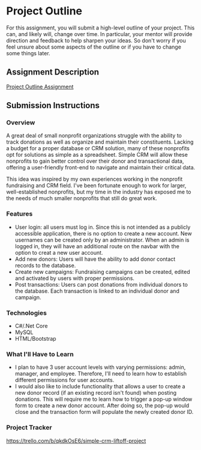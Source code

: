 # Project Outline
For this assignment, you will submit a high-level outline of your project. This can, and likely will, change over time. In particular, your mentor will provide direction and feedback to help sharpen your ideas. So don't worry if you feel unsure about some aspects of the outline or if you have to change some things later.

## Assignment Description
[Project Outline Assignment](https://education.launchcode.org/liftoff/modules/assignments/project-outline)

## Submission Instructions

### Overview
A great deal of small nonprofit organizations struggle with the ability to track donations as well as organize and maintain their constituents. Lacking a budget for a proper database or CRM solution, many of these nonprofits opt for solutions as simple as a spreadsheet. 
Simple CRM will allow these nonprofits to gain better control over their donor and transactional data, offering a user-friendly front-end to navigate and maintain their critical data.

This idea was inspired by my own experiences working in the nonprofit fundraising and CRM field. I've been fortunate enough to work for larger, well-established nonprofits, but my time in the industry has exposed me to the needs of much smaller nonprofits that still do great work.
### Features
- User login: all users must log in. Since this is not intended as a publicly accessible application, there is no option to create a new account. New usernames can be created only by an administrator. When an admin is logged in, they will have an additional route on the
navbar with the option to creat a new user account. 
- Add new donors: Users will have the ability to add donor contact records to the database. 
- Create new campaigns: Fundraising campaigns can be created, edited and activated by users with proper permissions. 
- Post transactions: Users can post donations from individual donors to the database. Each transaction is linked to an individual donor and campaign. 
### Technologies
- C#/.Net Core
- MySQL
- HTML/Bootstrap
### What I'll Have to Learn
- I plan to have 3 user account levels with varying permissions: admin, manager, and employee. Therefore, I'll need to learn how to establish different permissions for user accounts.
- I would also like to include functionality that allows a user to create a new donor record (if an existing record isn't found) when posting donations. This will require me to learn how to trigger a pop-up window form to create a new donor account. 
After doing so, the pop-up would close and the transaction form will populate the newly created donor ID. 
### Project Tracker
https://trello.com/b/qkdkOsE6/simple-crm-liftoff-project
